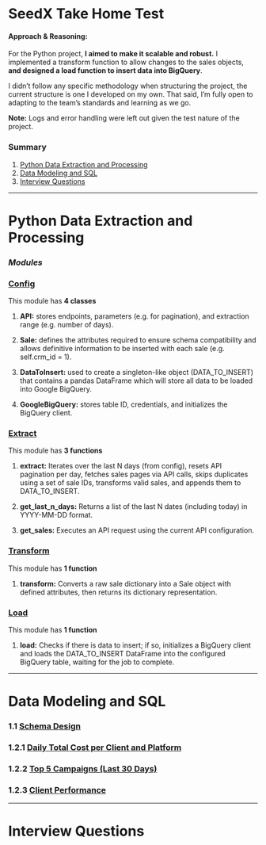 # SeedX Take Home Test
#### Approach & Reasoning:
For the Python project, __I aimed to make it scalable and robust.__ I implemented a transform function to allow changes to the sales objects, __and designed a load function to insert data into BigQuery__. 

I didn’t follow any specific methodology when structuring the project, the current structure is one I developed on my own. That said, I’m fully open to adapting to the team’s standards and learning as we go.

__Note:__ Logs and error handling were left out given the test nature of the project.

### Summary
1. [Python Data Extraction and Processing](#python)
2. [Data Modeling and SQL](#data)
3. [Interview Questions](#interview)

---

<a id="python"></a>
# Python Data Extraction and Processing

### _Modules_
### [Config](https://github.com/paulocremas/seedx-home-test/blob/main/1.%20Python%20Data%20Extraction%20and%20Processing/config.py)
This module has __4 classes__

1. __API:__ stores endpoints, parameters (e.g. for pagination), and extraction range (e.g. number of days).

2. __Sale:__ defines the attributes required to ensure schema compatibility and allows definitive information to be inserted with each sale (e.g. self.crm_id = 1).

3. __DataToInsert:__ used to create a singleton-like object (DATA_TO_INSERT) that contains a pandas DataFrame which will store all data to be loaded into Google BigQuery.

4. __GoogleBigQuery:__ stores table ID, credentials, and initializes the BigQuery client.
 
### [Extract](https://github.com/paulocremas/seedx-home-test/blob/main/1.%20Python%20Data%20Extraction%20and%20Processing/modules/extract.py)
This module has __3 functions__

1. __extract:__ Iterates over the last N days (from config), resets API pagination per day, fetches sales pages via API calls, skips duplicates using a set of sale IDs, transforms valid sales, and appends them to DATA_TO_INSERT.

2. __get_last_n_days:__ Returns a list of the last N dates (including today) in YYYY-MM-DD format.

3. __get_sales:__ Executes an API request using the current API configuration.

### [Transform](https://github.com/paulocremas/seedx-home-test/blob/main/1.%20Python%20Data%20Extraction%20and%20Processing/modules/transform.py)
This module has __1 function__

1. __transform:__ Converts a raw sale dictionary into a Sale object with defined attributes, then returns its dictionary representation.

### [Load](https://github.com/paulocremas/seedx-home-test/blob/main/1.%20Python%20Data%20Extraction%20and%20Processing/modules/load.py)
This module has __1 function__

1. __load:__ Checks if there is data to insert; if so, initializes a BigQuery client and loads the DATA_TO_INSERT DataFrame into the configured BigQuery table, waiting for the job to complete.

---
<a id="data"></a>
# Data Modeling and SQL
### 1.1 [Schema Design](https://github.com/paulocremas/seedx-home-test/blob/main/2.%20Data%20Modeling%20and%20SQL/1.1%20Schema%20Design.sql)

### 1.2.1 [Daily Total Cost per Client and Platform](https://github.com/paulocremas/seedx-home-test/blob/main/2.%20Data%20Modeling%20and%20SQL/1.2.1%20Daily%20Total%20Cost%20per%20Client%20and%20Platform.sql)

### 1.2.2 [Top 5 Campaigns (Last 30 Days)](https://github.com/paulocremas/seedx-home-test/blob/main/2.%20Data%20Modeling%20and%20SQL/1.2.2%20Top%205%20Campaigns%20(Last%2030%20Days).sql)

### 1.2.3 [Client Performance](https://github.com/paulocremas/seedx-home-test/blob/main/2.%20Data%20Modeling%20and%20SQL/1.2.3%20Client%20Performance.sql)
---
<a id="interview"></a>
# Interview Questions
